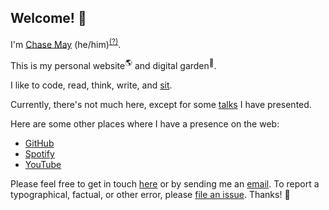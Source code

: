 ## Welcome! 👋

I'm [Chase May](/about) (he/him)<sup>[(?)](https://pronouns.org/what-and-why)</sup>.

This is my
personal website<sup>🌎</sup> and digital garden<sup>🌱</sup>.

I like to code, read, think, write, and [sit](https://www.sotozen.com/eng/practice/zazen/advice/fukanzanzeng.html).

Currently, there's not much here, except for some [talks](./talks) I have presented.

Here are some other places where I have a presence on the web:

- [GitHub](https://github.com/clmay)
- [Spotify](https://open.spotify.com/user/chaseloganmay)
- [YouTube](https://www.youtube.com/@analogyschema)

Please feel free to get in touch [here](https://github.com/clmay/clmay/discussions/categories/say-hello) or by sending
me an [email](mailto:hello@clm.dev). To report a typographical, factual, or other error, please [file an issue](https://github.com/clmay/clmay.github.io/issues). Thanks! 🙏
